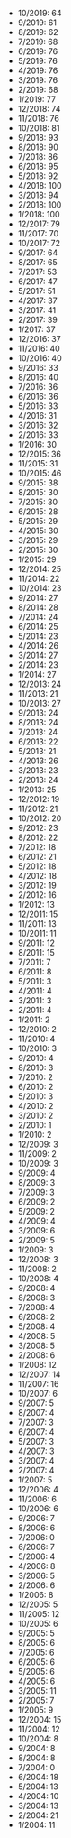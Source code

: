 *  10/2019: 64
*  9/2019: 61
*  8/2019: 62
*  7/2019: 68
*  6/2019: 76
*  5/2019: 76
*  4/2019: 76
*  3/2019: 76
*  2/2019: 68
*  1/2019: 77
*  12/2018: 74
*  11/2018: 76
*  10/2018: 81
*  9/2018: 93
*  8/2018: 90
*  7/2018: 86
*  6/2018: 95
*  5/2018: 92
*  4/2018: 100
*  3/2018: 94
*  2/2018: 100
*  1/2018: 100
*  12/2017: 79
*  11/2017: 70
*  10/2017: 72
*  9/2017: 64
*  8/2017: 65
*  7/2017: 53
*  6/2017: 47
*  5/2017: 51
*  4/2017: 37
*  3/2017: 41
*  2/2017: 39
*  1/2017: 37
*  12/2016: 37
*  11/2016: 40
*  10/2016: 40
*  9/2016: 33
*  8/2016: 40
*  7/2016: 36
*  6/2016: 36
*  5/2016: 33
*  4/2016: 31
*  3/2016: 32
*  2/2016: 33
*  1/2016: 30
*  12/2015: 36
*  11/2015: 31
*  10/2015: 46
*  9/2015: 38
*  8/2015: 30
*  7/2015: 30
*  6/2015: 28
*  5/2015: 29
*  4/2015: 30
*  3/2015: 29
*  2/2015: 30
*  1/2015: 29
*  12/2014: 25
*  11/2014: 22
*  10/2014: 23
*  9/2014: 27
*  8/2014: 28
*  7/2014: 24
*  6/2014: 25
*  5/2014: 23
*  4/2014: 26
*  3/2014: 27
*  2/2014: 23
*  1/2014: 27
*  12/2013: 24
*  11/2013: 21
*  10/2013: 27
*  9/2013: 24
*  8/2013: 24
*  7/2013: 24
*  6/2013: 22
*  5/2013: 21
*  4/2013: 26
*  3/2013: 23
*  2/2013: 24
*  1/2013: 25
*  12/2012: 19
*  11/2012: 21
*  10/2012: 20
*  9/2012: 23
*  8/2012: 22
*  7/2012: 18
*  6/2012: 21
*  5/2012: 18
*  4/2012: 18
*  3/2012: 19
*  2/2012: 16
*  1/2012: 13
*  12/2011: 15
*  11/2011: 13
*  10/2011: 11
*  9/2011: 12
*  8/2011: 15
*  7/2011: 7
*  6/2011: 8
*  5/2011: 3
*  4/2011: 4
*  3/2011: 3
*  2/2011: 4
*  1/2011: 2
*  12/2010: 2
*  11/2010: 4
*  10/2010: 3
*  9/2010: 4
*  8/2010: 3
*  7/2010: 2
*  6/2010: 2
*  5/2010: 3
*  4/2010: 2
*  3/2010: 2
*  2/2010: 1
*  1/2010: 2
*  12/2009: 3
*  11/2009: 2
*  10/2009: 3
*  9/2009: 4
*  8/2009: 3
*  7/2009: 3
*  6/2009: 2
*  5/2009: 2
*  4/2009: 4
*  3/2009: 6
*  2/2009: 5
*  1/2009: 3
*  12/2008: 3
*  11/2008: 2
*  10/2008: 4
*  9/2008: 4
*  8/2008: 3
*  7/2008: 4
*  6/2008: 2
*  5/2008: 4
*  4/2008: 5
*  3/2008: 5
*  2/2008: 6
*  1/2008: 12
*  12/2007: 14
*  11/2007: 16
*  10/2007: 6
*  9/2007: 5
*  8/2007: 4
*  7/2007: 3
*  6/2007: 4
*  5/2007: 3
*  4/2007: 3
*  3/2007: 4
*  2/2007: 4
*  1/2007: 5
*  12/2006: 4
*  11/2006: 6
*  10/2006: 6
*  9/2006: 7
*  8/2006: 6
*  7/2006: 0
*  6/2006: 7
*  5/2006: 4
*  4/2006: 8
*  3/2006: 5
*  2/2006: 6
*  1/2006: 8
*  12/2005: 5
*  11/2005: 12
*  10/2005: 6
*  9/2005: 5
*  8/2005: 6
*  7/2005: 6
*  6/2005: 6
*  5/2005: 6
*  4/2005: 6
*  3/2005: 11
*  2/2005: 7
*  1/2005: 9
*  12/2004: 15
*  11/2004: 12
*  10/2004: 8
*  9/2004: 8
*  8/2004: 8
*  7/2004: 0
*  6/2004: 18
*  5/2004: 13
*  4/2004: 10
*  3/2004: 13
*  2/2004: 21
*  1/2004: 11